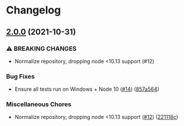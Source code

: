 # Changelog

## [2.0.0](https://www.github.com/gulpjs/fined/compare/v1.2.0...v2.0.0) (2021-10-31)


### ⚠ BREAKING CHANGES

* Normalize repository, dropping node <10.13 support (#12)

### Bug Fixes

* Ensure all tests run on Windows + Node 10 ([#14](https://www.github.com/gulpjs/fined/issues/14)) ([857a564](https://www.github.com/gulpjs/fined/commit/857a56482c39413bb7891355f039659aeb86c46b))


### Miscellaneous Chores

* Normalize repository, dropping node <10.13 support ([#12](https://www.github.com/gulpjs/fined/issues/12)) ([221118c](https://www.github.com/gulpjs/fined/commit/221118c0c0d0cde2c78682351545a0592be31938))
